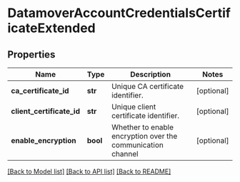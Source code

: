 # DatamoverAccountCredentialsCertificateExtended

## Properties
Name | Type | Description | Notes
------------ | ------------- | ------------- | -------------
**ca_certificate_id** | **str** | Unique CA certificate identifier. | [optional] 
**client_certificate_id** | **str** | Unique client certificate identifier. | [optional] 
**enable_encryption** | **bool** | Whether to enable encryption over the communication channel | [optional] 

[[Back to Model list]](../README.md#documentation-for-models) [[Back to API list]](../README.md#documentation-for-api-endpoints) [[Back to README]](../README.md)


